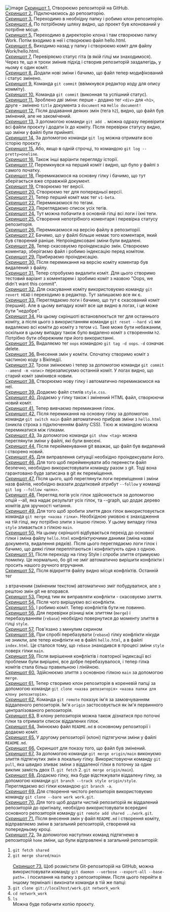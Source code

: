 ![image](https://github.com/user-attachments/assets/d6052b84-a779-4717-826b-bff817d94b4a)
[Скриншот 1.](screenshots/1.jpg) Створюємо репозиторій на GitHub.   
[Скриншот 2.](screenshots/2.jpg) Підключаємось до репозиторію.    
[Скриншот 3.](screenshots/3.jpg) Переходимо в необхідну папку і робимо клон репозиторію.    
[Скриншот 4.](screenshots/4.jpg) По потрібному шляху видно, що проект був клонований у потрібне місце.  <br>
[Скриншот 5.](screenshots/5.jpg) Переходимо в директорію клона і там створюємо папку Work. Потім входимо в неї і створюємо файл hello.html.  <br>
[Скриншот 6.](screenshots/6.jpg) Виходимо назад у папку і створюємо коміт для файлу Work/hello.html. <br>
[Скриншот 7.](screenshots/7.jpg) Перевіряємо статус гіта (в якій гілці ми знаходимося). Через те, що я трохи змінив підхід і створив репозиторій заздалегідь, у ньому є один коміт. <br>
[Скриншот 8.](screenshots/8.jpg) Додали нові зміни і бачимо, що файл тепер модифікований і статус змінено. <br>
[Скриншот 9.](screenshots/9.jpg) Команда `git commit` (ввімкнувся редактор коду для опису комміту). <br>
[Скриншот 10.](screenshots/10.jpg) Команда `git commit` (виконная та успішний статус). <br>
[Скриншот 11.](screenshots/11.jpg) Зроблено дві зміни: перше - додано тег `<div>` для `<h1>`, друге - змінено `title` документа з `document` на `Hello document!` <br>
[Скриншот 12.](screenshots/12.jpg) Після додавання деяких змін (тега `h2`), видно, що файл був змінений, але не закомічений. <br>
[Скриншот 13.](screenshots/13.jpg) З допомогою команди `git add .` можна одразу перевірити всі файли проєкту і додати їх до коміту. Після перевірки статусу видно, що зміни у файлі були прийняті. <br>
[Скриншот 14.](screenshots/14.jpg) За допомогою команди `git log` можна отримати всю історію проєкту. <br>
[Скриншот 15.](screenshots/15.jpg) Або, якщо в одній строчці, то командою `git log --pretty=oneline`. <br>
[Скриншот 16.](screenshots/16.jpg) Також інші варіанти перегляду історії. <br>
[Скриншот 17.](screenshots/17.jpg) Перемкнувся на перший коміт і видно, що було у файлі з самого початку. <br>
[Скриншот 18.](screenshots/18.jpg) Перемикаємося на основну гілку і бачимо, що тут зберігається вже справжній документ. <br>
[Скриншот 19.](screenshots/19.jpg) Створюємо тег версії. <br>
[Скриншот 20.](screenshots/20.jpg) Створюємо тег для попередньої версії. <br>
[Скриншот 21.](screenshots/21.jpg) Тепер перший коміт має тег `v1-beta`. <br>
[Скриншот 22.](screenshots/22.jpg) Перемикаємося по тегам. <br>
[Скриншот 23.](screenshots/23.jpg) Переглядаємо список усіх тегів. <br>
[Скриншот 24.](screenshots/24.jpg) Тут можна побачити в основній гілці всі логи і їхні теги. <br>
[Скриншот 25.](screenshots/25.jpg) Створення непотрібного коментаря і перевірка статусу репозиторія. <br>
[Скриншот 26.](screenshots/26.jpg) Перемикаємося на версію файлу в репозиторії. <br>
[Скриншот 27.](screenshots/27.jpg) Бачимо, що у файлі більше немає того коментаря, який був створений раніше. Непроіндексовані зміни були видалені. <br>
[Скриншот 28.](screenshots/28.jpg) Тепер скасовуємо проіндексацію змін. Створюємо коментар, зберігаємо файл і робимо індексацію перед комітом. <br>
[Скриншот 29.](screenshots/29.jpg) Прибираємо проіндексацію. <br>
[Скриншот 30.](screenshots/30.jpg) Після перемикання на версію коміту коментар був видалений з файлу. <br>
[Скриншот 31.](screenshots/31.jpg) Тепер спробуємо видалити коміт. Для цього створимо тестовий варіант з коментарем і зробимо коміт з назвою "Oops, we didn't want this commit". <br>
[Скриншот 32.](screenshots/32.jpg) Для скасування коміту використовуємо команду `git revert HEAD` і переходимо в редактор. Тут залишаємо все як є. <br>
[Скриншот 33.](screenshots/33.jpg) Переглядаємо логи і бачимо, що тут є скасований коміт (перший). Але в цьому випадку коміт все ще видно в логах, і це може бути "недобре". <br>
[Скриншот 34.](screenshots/34.jpg) На цьому скріншоті встановлюється тег для останнього коміту, а після цього з використанням команди `git reset --hard v1` ми видаляємо всі коміти до коміту з тегом `v1`. Таке може бути небажаним, оскільки в цьому випадку також було видалено коміт з створенням `h2`. Потрібно бути обережним при його використанні. <br>
[Скриншот 35.](screenshots/35.jpg) Видаляємо тег `oops` командою `git tag -d oops`. `-d` означає delete. <br>
[Скриншот 36.](screenshots/36.jpg) Внесення змін у коміти. Спочатку створимо коміт з частиною коду з Вікіпедії. <br>
[Скриншот 37.](screenshots/37.jpg) Трохи змінюємо і тепер за допомогою команди `git commit --amend -m <опис>` перезаписуємо останній коміт. У логах видно, що старий коміт замінився новим. <br>
[Скриншот 38.](screenshots/38.jpg) Створюємо нову гілку і автоматично перемикаємося на неї. <br>
[Скриншот 39.](screenshots/39.jpg) Додаємо файл стилів `style.css`. <br>
[Скриншот 40.](screenshots/40.jpg) Додаємо у гілку також і змінений HTML файл, створюючи новий коміт. <br>
[Скриншот 41.](screenshots/41.jpg) Тепер вивчаємо перемикання гілок. <br>
[Скриншот 42.](screenshots/42.jpg) Після перемикання на основну гілку за допомогою команди `git switch main` файл автоматично прибрав зміни з `hello.html` (зникла строка з підключенням файлу CSS). Тією ж командою можна перемикатися між гілками. <br>
[Скриншот 43.](screenshots/43.jpg) За допомогою команди `git show <tag>` можна переглянути зміни у файлі, які були внесені. <br>
[Скриншот 44.](screenshots/44.jpg) Після перейменування git вважає, що файл був видалений і створено новий. <br>
[Скриншот 45.](screenshots/45.jpg) Для виправлення ситуації необхідно проіндексувати його. <br>
[Скриншот 46.](screenshots/46.jpg) Для того щоб перейменувати або перенести файл безпечно, необхідно використовувати команду разом з git. Тоді вона гарантовано буде записана в git як переміщення. <br>
[Скриншот 47.](screenshots/47.jpg) Після цього, щоб переглянути логи переміщення і зміни назв файлів, необхідно вказати додатковий атрибут `--follow` у команді `git log --follow <шлях>`. <br>
[Скриншот 48.](screenshots/48.jpg) Перегляд логів усіх гілок здійснюється за допомогою опцій --all, яка надає результат усіх гілок, та --graph, що додає дерево комітів для зручності читання. <br>
[Скриншот 49.](screenshots/49.jpg) Для того щоб зробити злиття двох гілок використовується команда `git merge <назва гілки>`. Необхідною умовою є знаходження на тій гілці, яку потрібно злити з іншою гілкою. У цьому випадку гілка `style` зливається з гілкою `main`. <br>
[Скриншот 50.](screenshots/50.jpg) На цьому скріншоті відбувається перехід до основної гілки і зміна файлу `hello.html` конфліктуючими даними (зміна назви документа, видалення рядків). Після цього переглядаємо логи гілок і бачимо, що деякі гілки переплітаються і конфліктують одна з одною. <br>
[Скриншот 51.](screenshots/51.jpg) Після переходу на гілку Style і спроби злиття отримуємо помилку. Це нормально, бо git не зміг автоматично вирішити конфлікти і просить нашого ручного втручання. <br>
[Скриншот 52.](screenshots/52.jpg) Після відкриття файлу видно місця конфліктів. Останній тег <div> з втраченим (зміненим текстом) автоматично зміг побудуватися, але з рештою змін git не впорався. <br>
[Скриншот 53.](screenshots/53.jpg) Перед тим як виправляти конфлікти - скасовуємо злиття. <br>
[Скриншот 54.](screenshots/54.jpg) Після чого вирішуємо всі конфлікти. <br>
[Скриншот 55.](screenshots/55.jpg) І робимо коміт. Тепер конфліктів бути не повинно. <br>
[Скриншот 56.](screenshots/56.jpg) Для перевірки різниці між злиттям (`merge`) і перебазуванням (`rebase`) необхідно повернутися до моменту злиття в гілці `style`. <br>
[Скриншот 57.](screenshots/57.jpg) Пов'язано з минулим скрином <br>
[Скриншот 58.](screenshots/58.jpg) При спробі перебазувати (`rebase`) гілку конфлікти нікуди не зникли, але тепер конфлікти не в файлі `hello.html`, а в файлі `index.html`. Це сталося тому, що `rebase` знаходився в процесі зміни `style` поверх гілки `main`. <br>
[Скриншот 59.](screenshots/59.jpg) Після вирішення конфліктів і повторної індексації всі проблеми були вирішені, все добре перебазувалося, і тепер гілка комітів стала більш правильною і лінійною. <br>
[Скриншот 60.](screenshots/60.jpg) Здійснюємо злиття з основною гілкою `main` за допомогою `merge`. <br>
[Скриншот 61.](screenshots/61.jpg) Тепер створимо клон репозиторія в кореневій папці за допомогою команди `git clone <назва репозиторія> <назва папки для клону репозиторія>`. <br>
[Скриншот 62.](screenshots/62.jpg) Команда `git remote` показує ім'я за замовчуванням віддаленого репозиторія. Ім'я `origin` застосовується як ім'я первинного централізованого репозиторія. <br>
[Скриншот 63.](screenshots/63.jpg) В клону репозиторія можна також дізнатися про поточні гілки та отримати список віддалених гілок. <br>
[Скриншот 64.](screenshots/64.jpg) Змінюємо файл `README.md` в основному репозиторії і додаємо коміт. <br>
[Скриншот 65.](screenshots/65.jpg) У другому репозиторії (клоні) підтягуючи зміни у файлі `README.md`. <br>
[Скриншот 66.](screenshots/66.jpg) Скриншот для показу того, що файл був змінений. <br>
[Скриншот 67.](screenshots/67.jpg) За допомогою команди `git merge origin/main` виконуємо злиття підтягнутих змін в локальну гілку. Використовуючи команду `git pull`, яка швидко зливає зміни з віддаленої гілки в поточну за один виклик замість двох (1. `git fetch` 2. `git merge origin/main`). <br>
[Скриншот 68.](screenshots/68.jpg) Додаємо гілку, яка буде відстежувати віддалену гілку, за допомогою команди `git branch --track style origin/style`. Переглядаємо всі гілки командою `git branch -a`. <br>
[Скриншот 69.](screenshots/69.jpg) Для створення чистого репозиторія використовуємо команду `git clone --bare work work.git`. <br>
[Скриншот 70.](screenshots/70.jpg) Для того щоб додати чистий репозиторій як віддалений репозиторій до оригіналу, необхідно використовувати всередині основного репозиторія команду `git remote add shared ../work.git`. <br>
[Скриншот 71.](screenshots/71.jpg) Після внесення змін у файл `README.md` і створення коміту, відправляємо зміни в загальний репозиторій, створений на попередньому кроці. <br>
[Скриншот 72.](screenshots/72.jpg) За допомогою наступних команд підтягнемо в репозиторій `home` зміни, що були відправлені в загальний репозиторій: <br>
1. `git fetch shared` <br>
2. `git merge shared/main` <br> <br>
[Скриншот 73.](screenshots/73.jpg) Щоб розмістити Git-репозиторій на GitHub, можна використовувати команду `git daemon --verbose --export-all --base-path=.` і посилання на папку з репозиторіями. Після цього перейти в іншому терміналі і виконати команди в тій же папці: <br>
1. `git clone git://localhost/work.git network_work` <br>
2. `cd network_work` <br>
3. `ls` <br>
Можна буде побачити копію проєкту.


